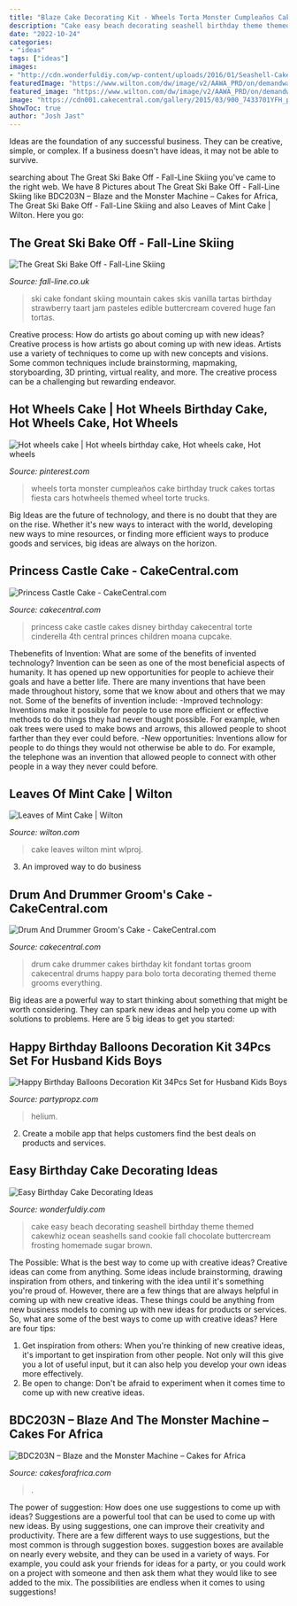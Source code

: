 ```yaml
---
title: "Blaze Cake Decorating Kit - Wheels Torta Monster Cumpleaños Cake Birthday Truck Cakes Tortas Fiesta Cars Hotwheels Themed Wheel Torte Trucks"
description: "Cake easy beach decorating seashell birthday theme themed cakewhiz ocean seashells sand cookie fall chocolate buttercream frosting homemade sugar brown"
date: "2022-10-24"
categories:
- "ideas"
tags: ["ideas"]
images:
- "http://cdn.wonderfuldiy.com/wp-content/uploads/2016/01/Seashell-Cake.jpg"
featuredImage: "https://www.wilton.com/dw/image/v2/AAWA_PRD/on/demandware.static/-/Sites-wilton-project-master/default/dw274b1d1a/images/project/WLPROJ-9134/WiltonLeafHero.jpg?sw=502&amp;sh=502&amp;sm=fit"
featured_image: "https://www.wilton.com/dw/image/v2/AAWA_PRD/on/demandware.static/-/Sites-wilton-project-master/default/dw274b1d1a/images/project/WLPROJ-9134/WiltonLeafHero.jpg?sw=502&amp;sh=502&amp;sm=fit"
image: "https://cdn001.cakecentral.com/gallery/2015/03/900_7433701YFH_princess-castle-cake.jpg"
ShowToc: true
author: "Josh Jast"
---
```



Ideas are the foundation of any successful business. They can be creative, simple, or complex. If a business doesn't have ideas, it may not be able to survive.

	

		
searching about The Great Ski Bake Off - Fall-Line Skiing you've came to the right web. We have 8 Pictures about The Great Ski Bake Off - Fall-Line Skiing like BDC203N – Blaze and the Monster Machine – Cakes for Africa, The Great Ski Bake Off - Fall-Line Skiing and also Leaves of Mint Cake | Wilton. Here you go:
		
    
## The Great Ski Bake Off - Fall-Line Skiing

<img loading=lazy src="https://www.fall-line.co.uk/wp-content/uploads/2015/09/415d05caeefa489174c5620adf9ce6d0.jpg" onerror="this.onerror=null;this.src='https://tse4.mm.bing.net/th?id=OIP.FsWgRwX7-0vq-eQ63oiXTgHaJ4&amp;pid=15.1';" alt="The Great Ski Bake Off - Fall-Line Skiing">

_Source: fall-line.co.uk_

>ski cake fondant skiing mountain cakes skis vanilla tartas birthday strawberry taart jam pasteles edible buttercream covered huge fan tortas. 

	

Creative process: How do artists go about coming up with new ideas?
Creative process is how artists go about coming up with new ideas. Artists use a variety of techniques to come up with new concepts and visions. Some common techniques include brainstorming, mapmaking, storyboarding, 3D printing, virtual reality, and more. The creative process can be a challenging but rewarding endeavor.

    
## Hot Wheels Cake | Hot Wheels Birthday Cake, Hot Wheels Cake, Hot Wheels

<img loading=lazy src="https://i.pinimg.com/736x/05/d3/8b/05d38bcfa43b6e0ee5c0583c8320f135.jpg" onerror="this.onerror=null;this.src='https://tse2.mm.bing.net/th?id=OIP.TqDazA1NfsWho-PL8T2g1AHaJ9&amp;pid=15.1';" alt="Hot wheels cake | Hot wheels birthday cake, Hot wheels cake, Hot wheels">

_Source: pinterest.com_

>wheels torta monster cumpleaños cake birthday truck cakes tortas fiesta cars hotwheels themed wheel torte trucks. 

	

Big Ideas are the future of technology, and there is no doubt that they are on the rise. Whether it's new ways to interact with the world, developing new ways to mine resources, or finding more efficient ways to produce goods and services, big ideas are always on the horizon. 

    
## Princess Castle Cake - CakeCentral.com

<img loading=lazy src="https://cdn001.cakecentral.com/gallery/2015/03/900_7433701YFH_princess-castle-cake.jpg" onerror="this.onerror=null;this.src='https://tse3.mm.bing.net/th?id=OIP.aX1YEHRbk59EVa9-ChZvowHaME&amp;pid=15.1';" alt="Princess Castle Cake - CakeCentral.com">

_Source: cakecentral.com_

>princess cake castle cakes disney birthday cakecentral torte cinderella 4th central princes children moana cupcake. 

	

Thebenefits of Invention: What are some of the benefits of invented technology?
Invention can be seen as one of the most beneficial aspects of humanity. It has opened up new opportunities for people to achieve their goals and have a better life. There are many inventions that have been made throughout history, some that we know about and others that we may not. Some of the benefits of invention include: 
-Improved technology: Inventions make it possible for people to use more efficient or effective methods to do things they had never thought possible. For example, when oak trees were used to make bows and arrows, this allowed people to shoot farther than they ever could before. 
-New opportunities: Inventions allow for people to do things they would not otherwise be able to do. For example, the telephone was an invention that allowed people to connect with other people in a way they never could before.

    
## Leaves Of Mint Cake | Wilton

<img loading=lazy src="https://www.wilton.com/dw/image/v2/AAWA_PRD/on/demandware.static/-/Sites-wilton-project-master/default/dw274b1d1a/images/project/WLPROJ-9134/WiltonLeafHero.jpg?sw=502&amp;sh=502&amp;sm=fit" onerror="this.onerror=null;this.src='https://tse1.mm.bing.net/th?id=OIP.hMjnbP92YApH-QCnaasVTAHaHa&amp;pid=15.1';" alt="Leaves of Mint Cake | Wilton">

_Source: wilton.com_

>cake leaves wilton mint wlproj. 

	

3. An improved way to do business

    
## Drum And Drummer Groom&#039;s Cake - CakeCentral.com

<img loading=lazy src="https://cdn001.cakecentral.com/gallery/2015/03/900_827927F9qb_drum-and-drummer-grooms-cake.jpg" onerror="this.onerror=null;this.src='https://tse2.mm.bing.net/th?id=OIP.te14TaVqBbmXoUuruirN3QHaLJ&amp;pid=15.1';" alt="Drum And Drummer Groom&#039;s Cake - CakeCentral.com">

_Source: cakecentral.com_

>drum cake drummer cakes birthday kit fondant tortas groom cakecentral drums happy para bolo torta decorating themed theme grooms everything. 

	

Big ideas are a powerful way to start thinking about something that might be worth considering. They can spark new ideas and help you come up with solutions to problems. Here are 5 big ideas to get you started: 

    
## Happy Birthday Balloons Decoration Kit 34Pcs Set For Husband Kids Boys

<img loading=lazy src="https://partypropz.com/wp-content/uploads/2021/01/1-20-768x1076.jpg" onerror="this.onerror=null;this.src='https://tse1.mm.bing.net/th?id=OIP.mtDkEgZlFjwzT1W8g-TRBwHaKY&amp;pid=15.1';" alt="Happy Birthday Balloons Decoration Kit 34Pcs Set for Husband Kids Boys">

_Source: partypropz.com_

>helium. 

	

2. Create a mobile app that helps customers find the best deals on products and services.

    
## Easy Birthday Cake Decorating Ideas

<img loading=lazy src="http://cdn.wonderfuldiy.com/wp-content/uploads/2016/01/Seashell-Cake.jpg" onerror="this.onerror=null;this.src='https://tse3.mm.bing.net/th?id=OIP.X6qESmVosCRu2QOO0OBc5QHaLl&amp;pid=15.1';" alt="Easy Birthday Cake Decorating Ideas">

_Source: wonderfuldiy.com_

>cake easy beach decorating seashell birthday theme themed cakewhiz ocean seashells sand cookie fall chocolate buttercream frosting homemade sugar brown. 

	

The Possible: What is the best way to come up with creative ideas?
Creative ideas can come from anything. Some ideas include brainstorming, drawing inspiration from others, and tinkering with the idea until it's something you're proud of. However, there are a few things that are always helpful in coming up with new creative ideas. These things could be anything from new business models to coming up with new ideas for products or services. So, what are some of the best ways to come up with creative ideas? Here are four tips: 
1) Get inspiration from others: When you're thinking of new creative ideas, it's important to get inspiration from other people. Not only will this give you a lot of useful input, but it can also help you develop your own ideas more effectively. 
2) Be open to change: Don't be afraid to experiment when it comes time to come up with new creative ideas.

    
## BDC203N – Blaze And The Monster Machine – Cakes For Africa

<img loading=lazy src="https://cakesforafrica.com/wp-content/uploads/2019/05/61351227_2203177243346076_2881716433329324032_n-624x832.jpg" onerror="this.onerror=null;this.src='https://tse3.mm.bing.net/th?id=OIP.WoaKspGgnnpaLsiAZEIQuAHaJ4&amp;pid=15.1';" alt="BDC203N – Blaze and the Monster Machine – Cakes for Africa">

_Source: cakesforafrica.com_

>. 

	

The power of suggestion: How does one use suggestions to come up with ideas?
Suggestions are a powerful tool that can be used to come up with new ideas. By using suggestions, one can improve their creativity and productivity. There are a few different ways to use suggestions, but the most common is through suggestion boxes. suggestion boxes are available on nearly every website, and they can be used in a variety of ways. For example, you could ask your friends for ideas for a party, or you could work on a project with someone and then ask them what they would like to see added to the mix. The possibilities are endless when it comes to using suggestions!


